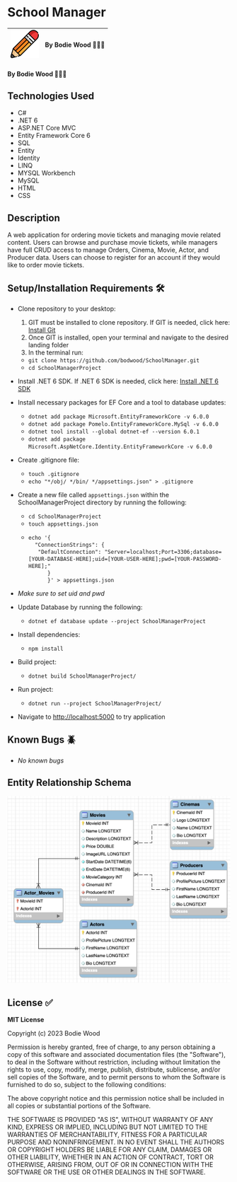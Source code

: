 # School Manager

| ![Pencil](https://github.com/bodwood/SchoolManager/blob/master/wwwroot/images/pencil.png) | By Bodie Wood 👨🏼‍💻 |
| --- | --- |

#### By Bodie Wood 👨🏼‍💻

## Technologies Used 

- C#
- .NET 6
- ASP.NET Core MVC
- Entity Framework Core 6
- SQL
- Entity
- Identity
- LINQ
- MYSQL Workbench
- MySQL
- HTML
- CSS

## Description

A web application for ordering movie tickets and managing movie related content. Users can browse and purchase movie tickets, while managers have full CRUD access to manage Orders, Cinema, Movie, Actor, and Producer data. Users can choose to register for an account if they would like to order movie tickets. 

## Setup/Installation Requirements 🛠️

* Clone repository to your desktop:
  1. GIT must be installed to clone repository. If GIT is needed, click here: [Install Git](https://docs.github.com/en/get-started/quickstart/set-up-git)
  2. Once GIT is installed, open your terminal and navigate to the desired landing folder
  3. In the terminal run:
    - ```git clone https://github.com/bodwood/SchoolManager.git ```
    - ```cd SchoolManagerProject```
* Install .NET 6 SDK. If .NET 6 SDK is needed, click here: [Install .NET 6 SDK](https://dotnet.microsoft.com/en-us/download/dotnet/6.0)
* Install necessary packages for EF Core and a tool to database updates:
    - ```dotnet add package Microsoft.EntityFrameworkCore -v 6.0.0```
    - ```dotnet add package Pomelo.EntityFrameworkCore.MySql -v 6.0.0```
    - ```dotnet tool install --global dotnet-ef --version 6.0.1```
    - ```dotnet add package Microsoft.AspNetCore.Identity.EntityFrameworkCore -v 6.0.0```
* Create .gitignore file:
  - ```touch .gitignore```
  - ```echo "*/obj/ */bin/ */appsettings.json" > .gitignore ```

* Create a new file called ```appsettings.json``` within the SchoolManagerProject directory by running the following:
  - ```cd SchoolManagerProject```
  - ```touch appsettings.json```
  - ```
    echo '{
      "ConnectionStrings": {
       "DefaultConnection": "Server=localhost;Port=3306;database=[YOUR-DATABASE-HERE];uid=[YOUR-USER-HERE];pwd=[YOUR-PASSWORD-HERE];"
          }
          }' > appsettings.json
    ```
* _Make sure to set uid and pwd_

* Update Database by running the following:
  - ```dotnet ef database update --project SchoolManagerProject```

* Install dependencies:
  - ```npm install```

* Build project:
  - ```dotnet build SchoolManagerProject/```

* Run project:
  - ```dotnet run --project SchoolManagerProject/```

- Navigate to [http://localhost:5000](http://localhost:5000) to try application

## Known Bugs 🪲

* _No known bugs_

## Entity Relationship Schema
![ER Schema](https://github.com/bodwood/SchoolManager/blob/master/wwwroot/images/ER-Schema.png)

## License ✅

**MIT License**

Copyright (c) 2023 Bodie Wood

Permission is hereby granted, free of charge, to any person obtaining a copy of this software and associated documentation files (the "Software"), to deal in the Software without restriction, including without limitation the rights to use, copy, modify, merge, publish, distribute, sublicense, and/or sell copies of the Software, and to permit persons to whom the Software is furnished to do so, subject to the following conditions:

The above copyright notice and this permission notice shall be included in all copies or substantial portions of the Software.

THE SOFTWARE IS PROVIDED "AS IS", WITHOUT WARRANTY OF ANY KIND, EXPRESS OR IMPLIED, INCLUDING BUT NOT LIMITED TO THE WARRANTIES OF MERCHANTABILITY, FITNESS FOR A PARTICULAR PURPOSE AND NONINFRINGEMENT. IN NO EVENT SHALL THE AUTHORS OR COPYRIGHT HOLDERS BE LIABLE FOR ANY CLAIM, DAMAGES OR OTHER LIABILITY, WHETHER IN AN ACTION OF CONTRACT, TORT OR OTHERWISE, ARISING FROM, OUT OF OR IN CONNECTION WITH THE SOFTWARE OR THE USE OR OTHER DEALINGS IN THE SOFTWARE.